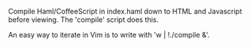 Compile Haml/CoffeeScript in index.haml down to HTML and Javascript before 
viewing.  The 'compile' script does this.

An easy way to iterate in Vim is to write with 'w | !./compile &'.
